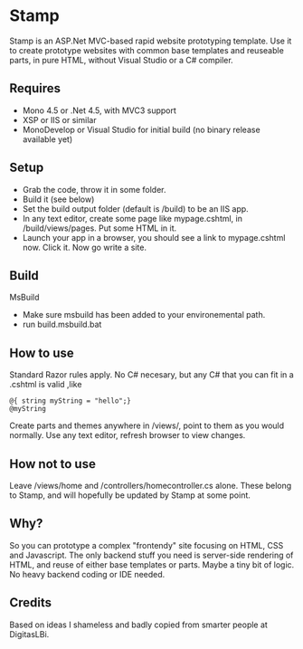 Stamp
=====

Stamp is an ASP.Net MVC-based rapid website prototyping template. Use it to create prototype websites with common base templates and reuseable parts, in pure HTML, without Visual Studio or a C# compiler.


Requires
--------
- Mono 4.5 or .Net 4.5, with MVC3 support
- XSP or IIS or similar
- MonoDevelop or Visual Studio for initial build (no binary release available yet)


Setup
-----
 - Grab the code, throw it in some folder.
 - Build it (see below)
 - Set the build output folder (default is /build) to be an IIS app.
 - In any text editor, create some page like mypage.cshtml, in /build/views/pages. Put some HTML in it.
 - Launch your app in a browser, you should see a link to mypage.cshtml now. Click it. Now go write a site.


Build 
-----
MsBuild
- Make sure msbuild has been added to your environemental path.
- run build.msbuild.bat


How to use
----------
Standard Razor rules apply. No C# necesary, but any C# that you can fit in a .cshtml is valid ,like
    
    @{ string myString = "hello";}
    @myString

Create parts and themes anywhere in /views/, point to them as you would normally. Use any text editor, refresh browser to view changes. 


How not to use
--------------
Leave /views/home and /controllers/homecontroller.cs alone. These belong to Stamp, and will hopefully be updated by Stamp at some point.


Why?
----
So you can prototype a complex "frontendy" site focusing on HTML, CSS and Javascript. The only backend stuff you need is server-side rendering of HTML, and reuse of either base templates or parts. Maybe a tiny bit of logic. No heavy backend coding or IDE needed.


Credits
-------
Based on ideas I shameless and badly copied from smarter people at DigitasLBi.
